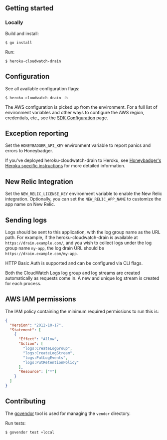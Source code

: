 ## Getting started

### Locally

Build and install:

    $ go install

Run:

    $ heroku-cloudwatch-drain

## Configuration

See all available configuration flags:

    $ heroku-cloudwatch-drain -h

The AWS configuration is picked up from the environment. For a full list of
environment variables and other ways to configure the AWS region, credentials,
etc., see the [SDK
Configuration](http://docs.aws.amazon.com/sdk-for-go/v1/developer-guide/configuring-sdk.html)
page.

## Exception reporting

Set the `HONEYBADGER_API_KEY` environment variable to report panics and errors to Honeybadger.

If you've deployed heroku-cloudwatch-drain to Heroku, see [Honeybadger's Heroku specific instructions](http://docs.honeybadger.io/guides/heroku.html) for more detailed information.

## New Relic Integration

Set the `NEW_RELIC_LICENSE_KEY` environment variable to enable the New Relic integration. Optionally, you can set the `NEW_RELIC_APP_NAME` to customize the app name on New Relic.

## Sending logs

Logs should be sent to this application, with the log group name as the URL
path. For example, if the heroku-cloudwatch-drain is available at
`https://drain.example.com/`, and you wish to collect logs under the log group
name `my-app`, the log drain URL should be `https://drain.example.com/my-app`.

HTTP Basic Auth is supported and can be configured via CLI flags.

Both the CloudWatch Logs log group and log streams are created automatically as
requests come in. A new and unique log stream is created for each process.

## AWS IAM permissions

The IAM policy containing the minimum required permissions to run this is:

```json
{
  "Version": "2012-10-17",
  "Statement": [
    {
      "Effect": "Allow",
      "Action": [
        "logs:CreateLogGroup",
        "logs:CreateLogStream",
        "logs:PutLogEvents",
        "logs:PutRetentionPolicy"
      ],
      "Resource": ["*"]
    }
  ]
}
```

## Contributing

The [govendor](https://github.com/kardianos/govendor) tool is used for managing
the `vendor` directory.

Run tests:

    $ govendor test +local
